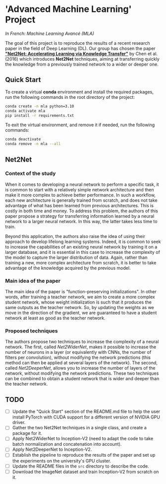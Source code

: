 # 'Advanced Machine Learning' Project
*In French: Machine Learning Avancé (MLA)*

The goal of this project is to reproduce the results of a recent research paper in the field of Deep Learning (DL). Our group has chosen the paper [**"Net2Net: Accelerating Learning via Knowledge Transfer"**](https://arxiv.org/abs/1511.05641) by Chen et al. (2016) which introduces **Net2Net** techniques, aiming at transferring quickly the knowledge from a previously trained network to a wider or deeper one.

## Quick Start

To create a virtual **conda** environment and install the required packages, run the following commands in the root directory of the project:

```bash
conda create -n mla python=3.10
conda activate mla
pip install -r requirements.txt
```

To exit the virtual environment, and remove it if needed, run the following commands:

```bash
conda deactivate
conda remove -n mla --all
```

## Net2Net

### Context of the study

When it comes to developing a neural network to perform a specific task, it is common to start with a relatively simple network architecture and then make it more complex to achieve better performance. In such a workflow, each new architecture is generally trained from scratch, and does not take advantage of what has been learned from previous architectures. This is costly in both time and money. To address this problem, the authors of this paper propose a strategy for transferring information learned by a neural network to a larger neural network. In this way, the latter takes less time to train.

Beyond this application, the authors also raise the idea of using their approach to develop lifelong learning systems. Indeed, it is common to seek to increase the capabilities of an existing neural network by training it on a larger database, and it is essential in this case to increase the complexity of the model to capture the larger distribution of data. Again, rather than training a new, more complex architecture from scratch, it is better to take advantage of the knowledge acquired by the previous model.


### Main idea of the paper

The main idea of the paper is "function-preserving initializations". In other words, after training a teacher network, we aim to create a more complex student network, whose weight initialization is such that it produces the same outputs as the teacher network. So, by updating the weights as we move in the direction of the gradient, we are guaranteed to have a student network at least as good as the teacher network.


### Proposed techniques

The authors propose two techniques to increase the complexity of a neural network. The first, called *Net2WiderNet*, makes it possible to increase the number of neurons in a layer (or equivalently with CNNs, the number of filters per convolution), without modifying the network predictions (this method can then be applied at several layers of the network). The second, called *Net2DeeperNet*, allows you to increase the number of layers of the network, without modifying the network predictions. These two techniques can be combined to obtain a student network that is wider and deeper than the teacher network.


## TODO

- [ ] Update the "Quick Start" section of the README.md file to help the user install PyTorch with CUDA support for a different version of NVIDIA GPU driver.
- [ ] Gather the two Net2Net techniques in a single class, and create a package for it.
- [ ] Apply Net2WiderNet to Inception-V2 (need to adapt the code to take batch normalization and concatenation into account).
- [ ] Apply Net2DeeperNet to Inception-V2.
- [ ] Establish the pipeline to reproduce the results of the paper and set up the experiments on the university's GPU cluster.
- [ ] Update the README files in the `src` directory to describe the code.
- [ ] Download the ImageNet dataset and train Inception-V2 from scratch on it.